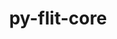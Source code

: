 ---
title: "py-flit-core"
layout: cache
categories: [package, develop-2025-05-04]
meta: {"compilers": ["none"], "num_specs": 27, "num_specs_by_stack": {"data-vis-sdk": 1, "developer-tools-darwin": 1, "e4s": 4, "e4s-neoverse-v2": 3, "e4s-oneapi": 3, "e4s-rocm-external": 1, "hep": 1, "ml-darwin-aarch64-mps": 4, "ml-linux-aarch64-cpu": 4, "ml-linux-aarch64-cuda": 4, "ml-linux-x86_64-cpu": 4, "ml-linux-x86_64-cuda": 4, "ml-linux-x86_64-rocm": 3, "radiuss": 2, "root": 27, "tutorial": 1}, "oss": ["sequoia", "ubuntu18.04", "ubuntu20.04", "ubuntu22.04", "ubuntu24.04"], "platforms": ["darwin", "linux"], "stacks": ["data-vis-sdk", "developer-tools-darwin", "e4s", "e4s-neoverse-v2", "e4s-oneapi", "e4s-rocm-external", "hep", "ml-darwin-aarch64-mps", "ml-linux-aarch64-cpu", "ml-linux-aarch64-cuda", "ml-linux-x86_64-cpu", "ml-linux-x86_64-cuda", "ml-linux-x86_64-rocm", "radiuss", "root", "tutorial"], "targets": ["aarch64", "neoverse_v2", "x86_64_v3"], "versions": ["3.12.0"]}
spec_details: [{"compiler": "none", "hash": "25627rjwot7wq526vanwgxeaear4vgrp", "os": "ubuntu18.04", "platform": "linux", "size": "-", "stacks": ["radiuss", "root"], "target": "x86_64_v3", "variants": ["build_system=python_pip"], "versions": ["3.12.0"]}, {"compiler": "none", "hash": "2iayeyrxuujfc7urlrytkbldd5dxadl2", "os": "sequoia", "platform": "darwin", "size": "-", "stacks": ["ml-darwin-aarch64-mps", "root"], "target": "aarch64", "variants": ["build_system=python_pip"], "versions": ["3.12.0"]}, {"compiler": "none", "hash": "2pmt2u2lsbipsima2ieyhdjy45qqglql", "os": "ubuntu22.04", "platform": "linux", "size": "-", "stacks": ["e4s", "e4s-rocm-external", "root"], "target": "x86_64_v3", "variants": ["build_system=python_pip"], "versions": ["3.12.0"]}, {"compiler": "none", "hash": "2w2imewc3nnjqvbq63lodlotoqfiwl37", "os": "ubuntu22.04", "platform": "linux", "size": "-", "stacks": ["e4s", "root"], "target": "x86_64_v3", "variants": ["build_system=python_pip"], "versions": ["3.12.0"]}, {"compiler": "none", "hash": "55bzttuwjpkvl4uvtqzgr67xqcenms3q", "os": "sequoia", "platform": "darwin", "size": "-", "stacks": ["ml-darwin-aarch64-mps", "root"], "target": "aarch64", "variants": ["build_system=python_pip"], "versions": ["3.12.0"]}, {"compiler": "none", "hash": "6voy34eadabd7rab5s5szmlffjnxejn7", "os": "ubuntu24.04", "platform": "linux", "size": "-", "stacks": ["ml-linux-aarch64-cpu", "ml-linux-aarch64-cuda", "root"], "target": "aarch64", "variants": ["build_system=python_pip"], "versions": ["3.12.0"]}, {"compiler": "none", "hash": "7uje2mz57ie7zwzntlklhlcygvxdjey4", "os": "ubuntu22.04", "platform": "linux", "size": "-", "stacks": ["e4s-oneapi", "root"], "target": "x86_64_v3", "variants": ["build_system=python_pip"], "versions": ["3.12.0"]}, {"compiler": "none", "hash": "bd2djnkpechejtitvi42e6ppron2nbjk", "os": "ubuntu22.04", "platform": "linux", "size": "-", "stacks": ["e4s-oneapi", "root"], "target": "x86_64_v3", "variants": ["build_system=python_pip"], "versions": ["3.12.0"]}, {"compiler": "none", "hash": "cq6auiyedjvaqfcr4lb5pztb2jmlqkrz", "os": "ubuntu22.04", "platform": "linux", "size": "-", "stacks": ["e4s-oneapi", "root"], "target": "x86_64_v3", "variants": ["build_system=python_pip"], "versions": ["3.12.0"]}, {"compiler": "none", "hash": "esnd444ooiq635sgwvkxuq7qumzfy3xg", "os": "ubuntu22.04", "platform": "linux", "size": "-", "stacks": ["e4s", "root"], "target": "x86_64_v3", "variants": ["build_system=python_pip"], "versions": ["3.12.0"]}, {"compiler": "none", "hash": "fbhvaxh6s4ltl537rbaaf7tw3r3ofikh", "os": "ubuntu22.04", "platform": "linux", "size": "-", "stacks": ["e4s-neoverse-v2", "root"], "target": "neoverse_v2", "variants": ["build_system=python_pip"], "versions": ["3.12.0"]}, {"compiler": "none", "hash": "fcdse7ddnhikoi3idzcysrr3oromxfwa", "os": "sequoia", "platform": "darwin", "size": "-", "stacks": ["ml-darwin-aarch64-mps", "root"], "target": "aarch64", "variants": ["build_system=python_pip"], "versions": ["3.12.0"]}, {"compiler": "none", "hash": "fomdnotx3s6p66md4xmvi2egax6qlm6r", "os": "ubuntu22.04", "platform": "linux", "size": "-", "stacks": ["e4s-neoverse-v2", "root"], "target": "neoverse_v2", "variants": ["build_system=python_pip"], "versions": ["3.12.0"]}, {"compiler": "none", "hash": "gxut4vyotdw7e577gaqee5fgvhem3z4k", "os": "ubuntu18.04", "platform": "linux", "size": "-", "stacks": ["radiuss", "root"], "target": "x86_64_v3", "variants": ["build_system=python_pip"], "versions": ["3.12.0"]}, {"compiler": "none", "hash": "iuz3cjzpn2l744p47yvekcg2y6z5u36v", "os": "ubuntu24.04", "platform": "linux", "size": "-", "stacks": ["ml-linux-aarch64-cpu", "ml-linux-aarch64-cuda", "root"], "target": "aarch64", "variants": ["build_system=python_pip"], "versions": ["3.12.0"]}, {"compiler": "none", "hash": "lcsnfh3bb3wnp24jmnzidgsw5kxk3cca", "os": "ubuntu24.04", "platform": "linux", "size": "-", "stacks": ["ml-linux-aarch64-cpu", "ml-linux-aarch64-cuda", "root"], "target": "aarch64", "variants": ["build_system=python_pip"], "versions": ["3.12.0"]}, {"compiler": "none", "hash": "lpszrsvakfgv2f4orsdcyzvy3jerffqn", "os": "ubuntu22.04", "platform": "linux", "size": "-", "stacks": ["hep", "root"], "target": "x86_64_v3", "variants": ["build_system=python_pip"], "versions": ["3.12.0"]}, {"compiler": "none", "hash": "n6qdrf34o7vpdz7vbz4oxvvtx7yrk4qz", "os": "ubuntu20.04", "platform": "linux", "size": "-", "stacks": ["data-vis-sdk", "root"], "target": "x86_64_v3", "variants": ["build_system=python_pip"], "versions": ["3.12.0"]}, {"compiler": "none", "hash": "nhveyga3ktbwqjm754jy3ogdvekhtwpn", "os": "ubuntu24.04", "platform": "linux", "size": "-", "stacks": ["ml-linux-x86_64-cpu", "ml-linux-x86_64-cuda", "ml-linux-x86_64-rocm", "root"], "target": "x86_64_v3", "variants": ["build_system=python_pip"], "versions": ["3.12.0"]}, {"compiler": "none", "hash": "of6prd27wuubvtedylv2rkbap4riralw", "os": "sequoia", "platform": "darwin", "size": "-", "stacks": ["developer-tools-darwin", "ml-darwin-aarch64-mps", "root"], "target": "aarch64", "variants": ["build_system=python_pip"], "versions": ["3.12.0"]}, {"compiler": "none", "hash": "pzxevwqxu4vov2hx2gypz43my6cigrsm", "os": "ubuntu24.04", "platform": "linux", "size": "-", "stacks": ["ml-linux-aarch64-cpu", "ml-linux-aarch64-cuda", "root"], "target": "aarch64", "variants": ["build_system=python_pip"], "versions": ["3.12.0"]}, {"compiler": "none", "hash": "t5oyggguyknlxyp6s36gbxn4x6nck6r5", "os": "ubuntu24.04", "platform": "linux", "size": "-", "stacks": ["ml-linux-x86_64-cpu", "ml-linux-x86_64-cuda", "ml-linux-x86_64-rocm", "root"], "target": "x86_64_v3", "variants": ["build_system=python_pip"], "versions": ["3.12.0"]}, {"compiler": "none", "hash": "tbd5e2o62so5z5pa2bkfsnynvu5e7h65", "os": "ubuntu24.04", "platform": "linux", "size": "-", "stacks": ["ml-linux-x86_64-cpu", "ml-linux-x86_64-cuda", "ml-linux-x86_64-rocm", "root"], "target": "x86_64_v3", "variants": ["build_system=python_pip"], "versions": ["3.12.0"]}, {"compiler": "none", "hash": "tix4aj4grmng5wiusxiaiqzoq274evwx", "os": "ubuntu22.04", "platform": "linux", "size": "-", "stacks": ["e4s", "root"], "target": "x86_64_v3", "variants": ["build_system=python_pip"], "versions": ["3.12.0"]}, {"compiler": "none", "hash": "ulslsodkiuuyczcg3valkmww7c5ycifk", "os": "ubuntu22.04", "platform": "linux", "size": "-", "stacks": ["root", "tutorial"], "target": "x86_64_v3", "variants": ["build_system=python_pip"], "versions": ["3.12.0"]}, {"compiler": "none", "hash": "xn6hvh5bix3wku7jwksqowpoczmdfm6c", "os": "ubuntu22.04", "platform": "linux", "size": "-", "stacks": ["e4s-neoverse-v2", "root"], "target": "neoverse_v2", "variants": ["build_system=python_pip"], "versions": ["3.12.0"]}, {"compiler": "none", "hash": "z7kglse57hctttu3sjb4bkfkooknvx3n", "os": "ubuntu24.04", "platform": "linux", "size": "-", "stacks": ["ml-linux-x86_64-cpu", "ml-linux-x86_64-cuda", "root"], "target": "x86_64_v3", "variants": ["build_system=python_pip"], "versions": ["3.12.0"]}]
---